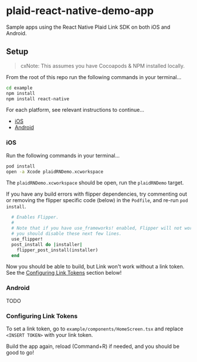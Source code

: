 # plaid-react-native-demo-app

Sample apps using the React Native Plaid Link SDK on both iOS and Android.

## Setup

> cxNote: This assumes you have Cocoapods & NPM installed locally.

From the root of this repo run the following commands in your terminal...

```bash
cd example
npm install
npm install react-native
```

For each platform, see relevant instructions to continue...
* [iOS](#ios)
* [Android](#android)

### iOS

Run the following commands in your terminal...

```bash
pod install
open -a Xcode plaidRNDemo.xcworkspace
```

The `plaidRNDemo.xcworkspace` should be open, run the `plaidRNDemo` target.

If you have any build errors with flipper dependencies, try commenting out or removing the flipper specific code (below) in the `Podfile`, and re-run `pod install`.

```rb
  # Enables Flipper.
  #
  # Note that if you have use_frameworks! enabled, Flipper will not work and
  # you should disable these next few lines.
  use_flipper!
  post_install do |installer|
    flipper_post_install(installer)
  end 
```

Now you should be able to build, but Link won't work without a link token. See the [Configuring Link Tokens](#configuring-link-tokens) section below!

### Android

TODO

### Configuring Link Tokens

To set a link token, go to `example/components/HomeScreen.tsx` and replace `<INSERT TOKEN>` with your link token.

Build the app again, reload (Command+R) if needed, and you should be good to go!
